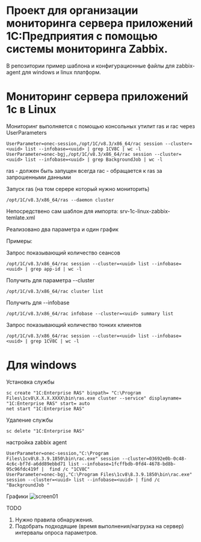 # Проект для организации мониторинга сервера приложений 1С:Предприятия с помощью системы мониторинга Zabbix.
В репозитории пример шаблона и конфигурационные файлы для zabbix-agent для windows и linux платформ.


# Мониторинг сервера приложений 1с в Linux

Мониторинг выполняется с помощью консольных утилит ras и rac через UserParameters

    UserParameter=onec-session,/opt/1C/v8.3/x86_64/rac session --cluster=<uuid> list --infobase=<uuid> | grep 1CV8C | wc -l
    UserParameter=onec-bgj,/opt/1C/v8.3/x86_64/rac session --cluster=<uuid> list --infobase=<uuid> | grep BackgroundJob | wc -l

ras - должен быть запущен всегда
rac - обращается к ras за запрошенными данными

Запуск ras (на том серере который нужно мониторить)

    /opt/1C/v8.3/x86_64/ras --daemon cluster

Непосредствено сам шаблон для импорта: srv-1c-linux-zabbix-temlate.xml

Реализовано два параметра и один график


Примеры:

Запрос показывающий количество сеансов

    /opt/1C/v8.3/x86_64/rac session --cluster=<uuid> list --infobase=<uuid> | grep app-id | wc -l


Получить <uuid> для параметра --cluster

    /opt/1C/v8.3/x86_64/rac cluster list

Получить <uuid> для --infobase

    /opt/1C/v8.3/x86_64/rac infobase --cluster=<uuid> summary list

Запрос показывающий количество тонких клиентов

    /opt/1C/v8.3/x86_64/rac session --cluster=<uuid> list --infobase=<uuid> | grep 1CV8C | wc -l

# Для windows 
Установка службы

    sc create "1C:Enterprise RAS" binpath= "C:\Program Files\1cv8\Х.Х.Х.ХХХХ\bin\ras.exe cluster --service" displayname= "1C:Enterprise RAS" start= auto 
    net start "1C:Enterprise RAS"

Удаление службы 

    sc delete "1C:Enterprise RAS"

настройка zabbix agent

    UserParameter=onec-session,"C:\Program Files\1cv8\8.3.9.1850\bin\rac.exe" session --cluster=03692e0b-0c48-4c6c-bf7d-a6dd89ebbd71 list --infobase=1fcffbdb-0fd4-4678-bd8b-95c96fdc419f |  find /c "1CV8C"
    UserParameter=onec-bgj,"C:\Program Files\1cv8\8.3.9.1850\bin\rac.exe" session --cluster=<uuid> list --infobase=<uuid> | find /c "BackgroundJob "


Графики 
![screen01](https://github.com/bessonovevgen/srv-1c-linux-zabbix-template/blob/master/images/screen-01.png)

TODO 
1. Нужно правила обнаружения.
2. Подобрать подходящие (время выполнения/нагрузка на сервер) интервалы опроса параметров.
